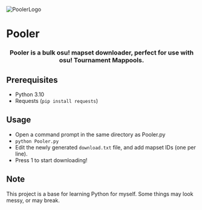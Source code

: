 ![PoolerLogo](https://i.imgur.com/0N2RJ48.png)

<h1 allign=center>Pooler</h1>

<h3 align=center>Pooler is a bulk osu! mapset downloader, perfect for use with osu! Tournament Mappools.</h3>

## Prerequisites ##
- Python 3.10
- Requests (`pip install requests`)

## Usage ##
- Open a command prompt in the same directory as Pooler.py
- `python Pooler.py`
- Edit the newly generated `download.txt` file, and add mapset IDs (one per line).
- Press 1 to start downloading!

## Note ##

This project is a base for learning Python for myself. Some things may look messy, or may break.
